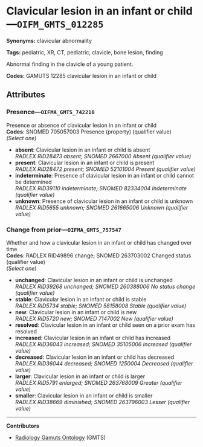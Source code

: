# Clavicular lesion in an infant or child—`OIFM_GMTS_012285`

**Synonyms:** clavicular abnormality

**Tags:** pediatric, XR, CT, pediatric, clavicle, bone lesion, finding

Abnormal finding in the clavicle of a young patient.

**Codes:** GAMUTS 12285 clavicular lesion in an infant or child

## Attributes

### Presence—`OIFMA_GMTS_742210`

Presence or absence of clavicular lesion in an infant or child  
**Codes**: SNOMED 705057003 Presence (property) (qualifier value)  
*(Select one)*

- **absent**: Clavicular lesion in an infant or child is absent  
_RADLEX RID28473 absent; SNOMED 2667000 Absent (qualifier value)_
- **present**: Clavicular lesion in an infant or child is present  
_RADLEX RID28472 present; SNOMED 52101004 Present (qualifier value)_
- **indeterminate**: Presence of clavicular lesion in an infant or child cannot be determined  
_RADLEX RID39110 indeterminate; SNOMED 82334004 Indeterminate (qualifier value)_
- **unknown**: Presence of clavicular lesion in an infant or child is unknown  
_RADLEX RID5655 unknown; SNOMED 261665006 Unknown (qualifier value)_

### Change from prior—`OIFMA_GMTS_757547`

Whether and how a clavicular lesion in an infant or child has changed over time  
**Codes**: RADLEX RID49896 change; SNOMED 263703002 Changed status (qualifier value)  
*(Select one)*

- **unchanged**: Clavicular lesion in an infant or child is unchanged  
_RADLEX RID39268 unchanged; SNOMED 260388006 No status change (qualifier value)_
- **stable**: Clavicular lesion in an infant or child is stable  
_RADLEX RID5734 stable; SNOMED 58158008 Stable (qualifier value)_
- **new**: Clavicular lesion in an infant or child is new  
_RADLEX RID5720 new; SNOMED 7147002 New (qualifier value)_
- **resolved**: Clavicular lesion in an infant or child seen on a prior exam has resolved  
- **increased**: Clavicular lesion in an infant or child has increased  
_RADLEX RID36043 increased; SNOMED 35105006 Increased (qualifier value)_
- **decreased**: Clavicular lesion in an infant or child has decreased  
_RADLEX RID36044 decreased; SNOMED 1250004 Decreased (qualifier value)_
- **larger**: Clavicular lesion in an infant or child is larger  
_RADLEX RID5791 enlarged; SNOMED 263768009 Greater (qualifier value)_
- **smaller**: Clavicular lesion in an infant or child is smaller  
_RADLEX RID38669 diminished; SNOMED 263796003 Lesser (qualifier value)_

---

**Contributors**

- [Radiology Gamuts Ontology](https://gamuts.net/) (GMTS)